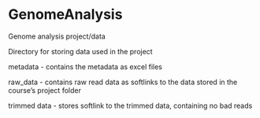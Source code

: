# GenomeAnalysis
Genome analysis project/data

Directory for storing data used in the project

metadata - contains the metadata as excel files

raw_data - contains raw read data as softlinks to the data stored in the course’s project folder

trimmed data - stores softlink to the trimmed data, containing no bad reads

